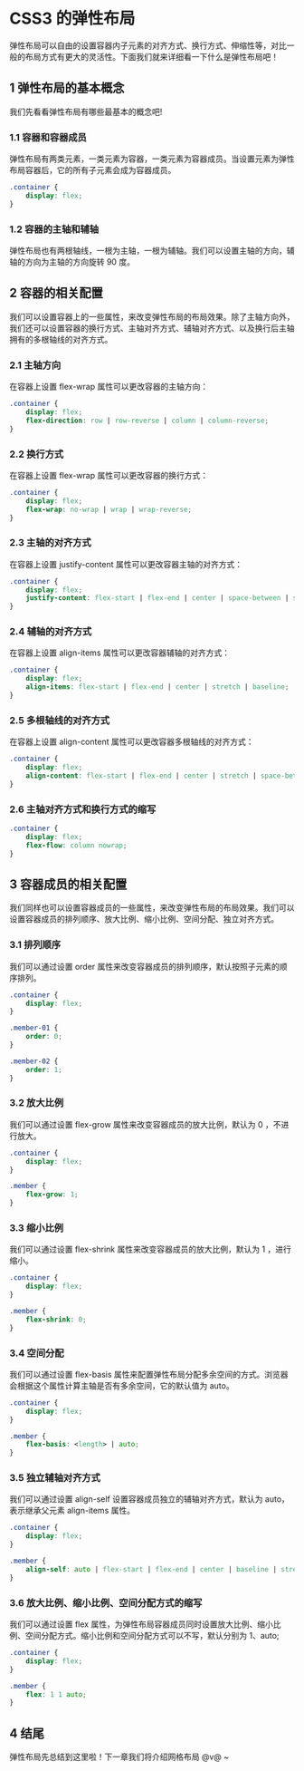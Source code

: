 # CSS3 的弹性布局

弹性布局可以自由的设置容器内子元素的对齐方式、换行方式、伸缩性等，对比一般的布局方式有更大的灵活性。下面我们就来详细看一下什么是弹性布局吧！

## 1 弹性布局的基本概念

我们先看看弹性布局有哪些最基本的概念吧!

### 1.1 容器和容器成员

弹性布局有两类元素，一类元素为容器，一类元素为容器成员。当设置元素为弹性布局容器后，它的所有子元素会成为容器成员。

```css
.container {
    display: flex;
}
```

### 1.2 容器的主轴和辅轴

弹性布局也有两根轴线，一根为主轴，一根为辅轴。我们可以设置主轴的方向，辅轴的方向为主轴的方向旋转 90 度。

## 2 容器的相关配置

我们可以设置容器上的一些属性，来改变弹性布局的布局效果。除了主轴方向外，我们还可以设置容器的换行方式、主轴对齐方式、辅轴对齐方式、以及换行后主轴拥有的多根轴线的对齐方式。

### 2.1 主轴方向

在容器上设置 flex-wrap 属性可以更改容器的主轴方向：

```css
.container {
    display: flex;
    flex-direction: row | row-reverse | column | column-reverse;
}
```

### 2.2 换行方式

在容器上设置 flex-wrap 属性可以更改容器的换行方式：

```css
.container {
    display: flex;
    flex-wrap: no-wrap | wrap | wrap-reverse;
}
``` 

### 2.3 主轴的对齐方式

在容器上设置 justify-content 属性可以更改容器主轴的对齐方式：

```css
.container {
    display: flex;
    justify-content: flex-start | flex-end | center | space-between | space-around;
}
``` 

### 2.4 辅轴的对齐方式

在容器上设置 align-items 属性可以更改容器辅轴的对齐方式：

```css
.container {
    display: flex;
    align-items: flex-start | flex-end | center | stretch | baseline;
}
```

### 2.5 多根轴线的对齐方式

在容器上设置 align-content 属性可以更改容器多根轴线的对齐方式：

```css
.container {
    display: flex;
    align-content: flex-start | flex-end | center | stretch | space-between | space-around;
}
```

### 2.6 主轴对齐方式和换行方式的缩写

```css
.container {
    display: flex;
    flex-flow: column nowrap; 
} 
```

## 3 容器成员的相关配置

我们同样也可以设置容器成员的一些属性，来改变弹性布局的布局效果。我们可以设置容器成员的排列顺序、放大比例、缩小比例、空间分配、独立对齐方式。

### 3.1 排列顺序

我们可以通过设置 order 属性来改变容器成员的排列顺序，默认按照子元素的顺序排列。

```css
.container {
    display: flex;
} 

.member-01 {
    order: 0;
}

.member-02 {
    order: 1;
}
```

### 3.2 放大比例

我们可以通过设置 flex-grow 属性来改变容器成员的放大比例，默认为 0 ，不进行放大。

```css
.container {
    display: flex;
}

.member {
    flex-grow: 1;
}
```

### 3.3 缩小比例

我们可以通过设置 flex-shrink 属性来改变容器成员的放大比例，默认为 1 ，进行缩小。

```css
.container {
    display: flex;
}

.member {
    flex-shrink: 0;
}
```

### 3.4 空间分配

我们可以通过设置 flex-basis 属性来配置弹性布局分配多余空间的方式。浏览器会根据这个属性计算主轴是否有多余空间，它的默认值为 auto。

```css
.container {
    display: flex;
} 

.member {
    flex-basis: <length> | auto;
}
```

### 3.5 独立辅轴对齐方式

我们可以通过设置 align-self 设置容器成员独立的辅轴对齐方式，默认为 auto，表示继承父元素 align-items 属性。

```css
.container {
    display: flex;
}

.member {
    align-self: auto | flex-start | flex-end | center | baseline | stretch;
}
```

### 3.6 放大比例、缩小比例、空间分配方式的缩写

我们可以通过设置 flex 属性，为弹性布局容器成员同时设置放大比例、缩小比例、空间分配方式。缩小比例和空间分配方式可以不写，默认分别为 1、auto;

```css
.container {
    display: flex;
} 

.member {
    flex: 1 1 auto;
}
```

## 4 结尾

弹性布局先总结到这里啦！下一章我们将介绍网格布局 @v@ ~